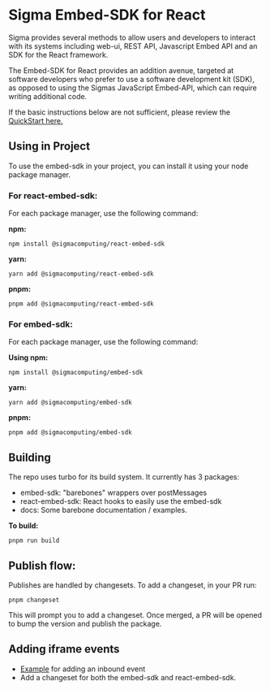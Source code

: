 # Sigma Embed-SDK for React
Sigma provides several methods to allow users and developers to interact with its systems including web-ui, REST API, Javascript Embed API and an SDK for the React framework.

The Embed-SDK for React provides an addition avenue, targeted at software developers who prefer to use a software development kit (SDK), as opposed to using the Sigmas JavaScript Embed-API, which can require writing additional code. 

If the basic instructions below are not sufficient, please review the [QuickStart here.](https://quickstarts.sigmacomputing.com/guide/embedding_15_embed_sdk/index.html?index=..%2F..index#0)

## Using in Project
To use the embed-sdk in your project, you can install it using your node package manager.

### For react-embed-sdk:
For each package manager, use the following command:

**npm:**
```code
npm install @sigmacomputing/react-embed-sdk
```

**yarn:**
```code
yarn add @sigmacomputing/react-embed-sdk
```

**pnpm:**
```code
pnpm add @sigmacomputing/react-embed-sdk
```

### For embed-sdk:
For each package manager, use the following command:

**Using npm:**
```code
npm install @sigmacomputing/embed-sdk
```

**yarn:**
```code
yarn add @sigmacomputing/embed-sdk
```

**pnpm:**
```code
pnpm add @sigmacomputing/embed-sdk
```

## Building
The repo uses turbo for its build system. It currently has 3 packages:

- embed-sdk: "barebones" wrappers over postMessages
- react-embed-sdk: React hooks to easily use the embed-sdk
- docs: Some barebone documentation / examples.

**To build:**
```code
pnpm run build
```

## Publish flow:
Publishes are handled by changesets. To add a changeset, in your PR run:
```code
pnpm changeset
```

This will prompt you to add a changeset. Once merged, a PR will be opened to bump the version and publish the package.

## Adding iframe events
- [Example](https://github.com/sigmacomputing/embed-sdk/pull/31) for adding an inbound event
- Add a changeset for both the embed-sdk and react-embed-sdk.
